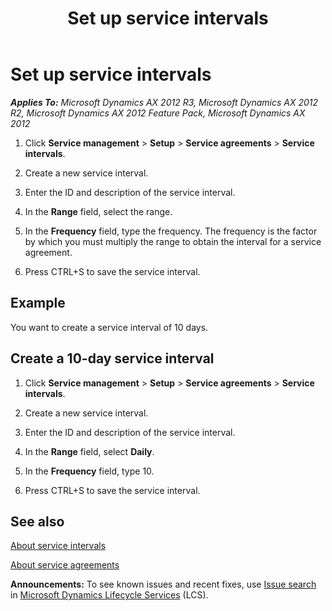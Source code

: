 ﻿---
title: Set up service intervals
TOCTitle: Set up service intervals
ms:assetid: 86479fcb-eca3-4436-b979-917fccbd8ed1
ms:mtpsurl: https://technet.microsoft.com/en-us/library/Aa571579(v=AX.60)
ms:contentKeyID: 36058412
ms.date: 05/02/2014
mtps_version: v=AX.60
---

# Set up service intervals 


_**Applies To:** Microsoft Dynamics AX 2012 R3, Microsoft Dynamics AX 2012 R2, Microsoft Dynamics AX 2012 Feature Pack, Microsoft Dynamics AX 2012_

1.  Click **Service management** \> **Setup** \> **Service agreements** \> **Service intervals**.

2.  Create a new service interval.

3.  Enter the ID and description of the service interval.

4.  In the **Range** field, select the range.

5.  In the **Frequency** field, type the frequency. The frequency is the factor by which you must multiply the range to obtain the interval for a service agreement.

6.  Press CTRL+S to save the service interval.

## Example

You want to create a service interval of 10 days.

## Create a 10-day service interval

1.  Click **Service management** \> **Setup** \> **Service agreements** \> **Service intervals**.

2.  Create a new service interval.

3.  Enter the ID and description of the service interval.

4.  In the **Range** field, select **Daily**.

5.  In the **Frequency** field, type 10.

6.  Press CTRL+S to save the service interval.

## See also

[About service intervals](about-service-intervals.md)

[About service agreements](about-service-agreements.md)

  
**Announcements:** To see known issues and recent fixes, use [Issue search](http://go.microsoft.com/fwlink/?linkid=389258) in [Microsoft Dynamics Lifecycle Services](http://go.microsoft.com/fwlink/?linkid=306505) (LCS).

